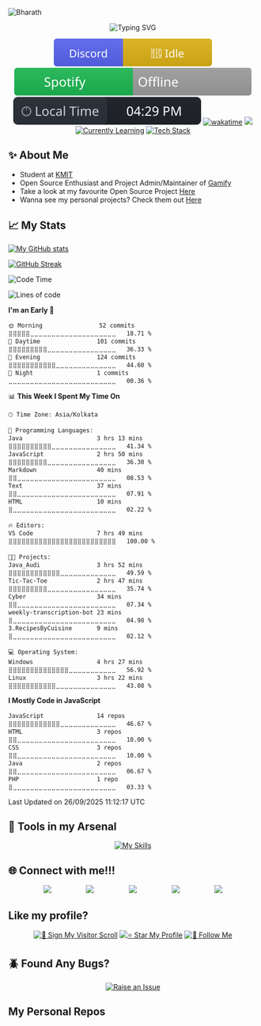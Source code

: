 ![Bharath](https://github.com/user-attachments/assets/3e141880-4132-4abf-88d5-d38eb3e1864d)

<div align="center">
  <img src="https://readme-typing-svg.demolab.com?font=Fira+Code&pause=1000&color=F70000&center=true&vCenter=true&width=435&lines=Full+Stack+Developer;Open+Source+Contributor" alt="Typing SVG" />
</div>

<div align="center">

[![Discord Status](https://raw.githubusercontent.com/GollaBharath/GollaBharath/main/discord-status.svg)](https://discordapp.com/users/972801524092776479)
[![Spotify](https://raw.githubusercontent.com/GollaBharath/GollaBharath/main/spotify-status.svg)](https://open.spotify.com/user/31enxavrkyobb5lbp4phl33jgnwq)
[![Local Time](https://raw.githubusercontent.com/GollaBharath/GollaBharath/main/local-time.svg)](https://www.timeanddate.com/time/zones/ist)
[![wakatime](https://wakatime.com/badge/user/e5e36b5e-4ec0-4353-a95c-5e6493afd3c8.svg?style=for-the-badge)](https://wakatime.com/@e5e36b5e-4ec0-4353-a95c-5e6493afd3c8)
![](https://komarev.com/ghpvc/?username=GollaBharath&style=for-the-badge)
[![Currently Learning](https://img.shields.io/badge/🧑‍💻%20Currently%20Learning-The%20Odin%20Project-007ACC?style=for-the-badge&labelColor=333333)](https://www.theodinproject.com/)
[![Tech Stack](https://img.shields.io/badge/🌐%20Tech%20Stack-MERN%20Stack-00DC82?style=for-the-badge&labelColor=333333)](https://www.geeksforgeeks.org/mern/understand-mern-stack/)

</div>

## ✨ About Me

- Student at [KMIT](https://www.kmit.in/)
- Open Source Enthusiast and Project Admin/Maintainer of [Gamify](https://github.com/GollaBharath/Gamify)
- Take a look at my favourite Open Source Project [Here](https://github.com/harshendram/Advanced-Discord-Bot)
- Wanna see my personal projects? Check them out [Here](#my-personal-repos)

## 📈 My Stats

[![My GitHub stats](https://github-readme-stats.vercel.app/api?username=GollaBharath&show_icons=true&theme=transparent)](https://github.com/GollaBharath)

[![GitHub Streak](https://github-readme-streak-stats-navy-five.vercel.app?user=GollaBharath&theme=transparent)](https://github.com/GollaBharath)

<!--START_SECTION:waka-->
![Code Time](http://img.shields.io/badge/Code%20Time-69%20hrs%2019%20mins-blue)

![Lines of code](https://img.shields.io/badge/From%20Hello%20World%20I%27ve%20Written-123.6%20thousand%20lines%20of%20code-blue)

**I'm an Early 🐤** 

```text
🌞 Morning                52 commits          ⣿⣿⣿⣿⣿⣀⣀⣀⣀⣀⣀⣀⣀⣀⣀⣀⣀⣀⣀⣀⣀⣀⣀⣀⣀   18.71 % 
🌆 Daytime                101 commits         ⣿⣿⣿⣿⣿⣿⣿⣿⣿⣀⣀⣀⣀⣀⣀⣀⣀⣀⣀⣀⣀⣀⣀⣀⣀   36.33 % 
🌃 Evening                124 commits         ⣿⣿⣿⣿⣿⣿⣿⣿⣿⣿⣿⣀⣀⣀⣀⣀⣀⣀⣀⣀⣀⣀⣀⣀⣀   44.60 % 
🌙 Night                  1 commits           ⣀⣀⣀⣀⣀⣀⣀⣀⣀⣀⣀⣀⣀⣀⣀⣀⣀⣀⣀⣀⣀⣀⣀⣀⣀   00.36 % 
```


📊 **This Week I Spent My Time On** 

```text
🕑︎ Time Zone: Asia/Kolkata

💬 Programming Languages: 
Java                     3 hrs 13 mins       ⣿⣿⣿⣿⣿⣿⣿⣿⣿⣿⣀⣀⣀⣀⣀⣀⣀⣀⣀⣀⣀⣀⣀⣀⣀   41.34 % 
JavaScript               2 hrs 50 mins       ⣿⣿⣿⣿⣿⣿⣿⣿⣿⣀⣀⣀⣀⣀⣀⣀⣀⣀⣀⣀⣀⣀⣀⣀⣀   36.30 % 
Markdown                 40 mins             ⣿⣿⣀⣀⣀⣀⣀⣀⣀⣀⣀⣀⣀⣀⣀⣀⣀⣀⣀⣀⣀⣀⣀⣀⣀   08.53 % 
Text                     37 mins             ⣿⣿⣀⣀⣀⣀⣀⣀⣀⣀⣀⣀⣀⣀⣀⣀⣀⣀⣀⣀⣀⣀⣀⣀⣀   07.91 % 
HTML                     10 mins             ⣿⣀⣀⣀⣀⣀⣀⣀⣀⣀⣀⣀⣀⣀⣀⣀⣀⣀⣀⣀⣀⣀⣀⣀⣀   02.22 % 

🔥 Editors: 
VS Code                  7 hrs 49 mins       ⣿⣿⣿⣿⣿⣿⣿⣿⣿⣿⣿⣿⣿⣿⣿⣿⣿⣿⣿⣿⣿⣿⣿⣿⣿   100.00 % 

🐱‍💻 Projects: 
Java_Audi                3 hrs 52 mins       ⣿⣿⣿⣿⣿⣿⣿⣿⣿⣿⣿⣿⣀⣀⣀⣀⣀⣀⣀⣀⣀⣀⣀⣀⣀   49.59 % 
Tic-Tac-Toe              2 hrs 47 mins       ⣿⣿⣿⣿⣿⣿⣿⣿⣿⣀⣀⣀⣀⣀⣀⣀⣀⣀⣀⣀⣀⣀⣀⣀⣀   35.74 % 
Cyber                    34 mins             ⣿⣿⣀⣀⣀⣀⣀⣀⣀⣀⣀⣀⣀⣀⣀⣀⣀⣀⣀⣀⣀⣀⣀⣀⣀   07.34 % 
weekly-transcription-bot 23 mins             ⣿⣀⣀⣀⣀⣀⣀⣀⣀⣀⣀⣀⣀⣀⣀⣀⣀⣀⣀⣀⣀⣀⣀⣀⣀   04.98 % 
3.RecipesByCuisine       9 mins              ⣿⣀⣀⣀⣀⣀⣀⣀⣀⣀⣀⣀⣀⣀⣀⣀⣀⣀⣀⣀⣀⣀⣀⣀⣀   02.12 % 

💻 Operating System: 
Windows                  4 hrs 27 mins       ⣿⣿⣿⣿⣿⣿⣿⣿⣿⣿⣿⣿⣿⣿⣀⣀⣀⣀⣀⣀⣀⣀⣀⣀⣀   56.92 % 
Linux                    3 hrs 22 mins       ⣿⣿⣿⣿⣿⣿⣿⣿⣿⣿⣿⣀⣀⣀⣀⣀⣀⣀⣀⣀⣀⣀⣀⣀⣀   43.08 % 
```

**I Mostly Code in JavaScript** 

```text
JavaScript               14 repos            ⣿⣿⣿⣿⣿⣿⣿⣿⣿⣿⣿⣿⣀⣀⣀⣀⣀⣀⣀⣀⣀⣀⣀⣀⣀   46.67 % 
HTML                     3 repos             ⣿⣿⣀⣀⣀⣀⣀⣀⣀⣀⣀⣀⣀⣀⣀⣀⣀⣀⣀⣀⣀⣀⣀⣀⣀   10.00 % 
CSS                      3 repos             ⣿⣿⣀⣀⣀⣀⣀⣀⣀⣀⣀⣀⣀⣀⣀⣀⣀⣀⣀⣀⣀⣀⣀⣀⣀   10.00 % 
Java                     2 repos             ⣿⣿⣀⣀⣀⣀⣀⣀⣀⣀⣀⣀⣀⣀⣀⣀⣀⣀⣀⣀⣀⣀⣀⣀⣀   06.67 % 
PHP                      1 repo              ⣿⣀⣀⣀⣀⣀⣀⣀⣀⣀⣀⣀⣀⣀⣀⣀⣀⣀⣀⣀⣀⣀⣀⣀⣀   03.33 % 
```




 Last Updated on 26/09/2025 11:12:17 UTC
<!--END_SECTION:waka-->

## 🚀 Tools in my Arsenal

<div align='center'>

[![My Skills](https://skillicons.dev/icons?i=mongodb,express,react,nodejs,npm,discordjs,bash,gcp,html,css,js,tailwind,python,c,cpp,java,linux,windows,git,arduino&perline=4)](https://skillicons.dev)

</div>

## 🌐 Connect with me!!!

<p align="center" style="display: flex; justify-content: space-evenly;">
  <a href="https://discordapp.com/users/972801524092776479">
    <img src="https://user-images.githubusercontent.com/74038190/235294015-47144047-25ab-417c-af1b-6746820a20ff.gif" width="50">
  </a>
  <a href="https://github.com/GollaBharath">
    <img src="https://skillicons.dev/icons?i=github"/>
  </a>
  <a href="mailto:gollabharath2007@gmail.com">
    <img src="https://skillicons.dev/icons?i=gmail"/>
  </a>
  <a href="https://www.instagram.com/gollabharath_">
    <img src="https://user-images.githubusercontent.com/74038190/235294013-a33e5c43-a01c-43f6-b44d-a406d8b4ab75.gif" width="50">
  </a>
  <a href="https://www.linkedin.com/in/golla-bharath">
    <img src="https://user-images.githubusercontent.com/74038190/235294012-0a55e343-37ad-4b0f-924f-c8431d9d2483.gif" width="50">
  </a>
</p>

## Like my profile?

<div align='center'>

[![📝 Sign My Visitor Scroll](https://img.shields.io/badge/📝%20Sign%20My%20Visitor%20Scroll-green?style=for-the-badge)](https://gist.github.com/GollaBharath/35b3b7b7354a8caf2cd4ef2b12ef0727)
[![⭐ Star My Profile](https://img.shields.io/badge/⭐%20Star%20My%20Profile-yellow?style=for-the-badge&logo=github)](https://github.com/GollaBharath/GollaBharath/stargazers)
[![👤 Follow Me](https://img.shields.io/badge/👤%20Follow%20Me-blue?style=for-the-badge&logo=github)](https://github.com/GollaBharath?tab=followers)

</div>

## 🪲 Found Any Bugs?

<div align='center'>

[![Raise an Issue](https://img.shields.io/badge/🛠%20Raise%20an%20Issue-red?style=for-the-badge&logo=github)](https://github.com/GollaBharath/GollaBharath/issues/new)

</div>

## My Personal Repos
